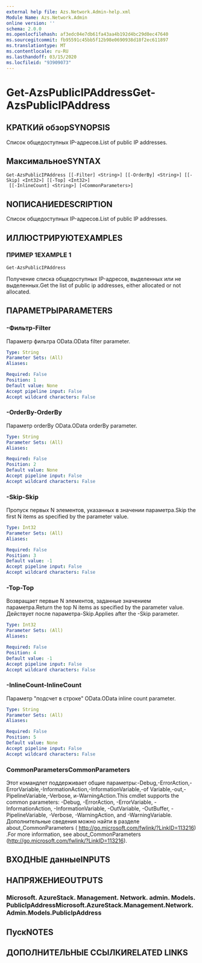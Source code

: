 ```yaml
---
external help file: Azs.Network.Admin-help.xml
Module Name: Azs.Network.Admin
online version: ''
schema: 2.0.0
ms.openlocfilehash: af3edc04e7db61fa43aa4b192d4bc29d0ec47640
ms.sourcegitcommit: fb95591c45bb5f12b98e0690938d18f2ec611897
ms.translationtype: MT
ms.contentlocale: ru-RU
ms.lasthandoff: 03/15/2020
ms.locfileid: "93909073"
---
```

# <span data-ttu-id="ddb38-101">Get-AzsPublicIPAddress</span><span class="sxs-lookup"><span data-stu-id="ddb38-101">Get-AzsPublicIPAddress</span></span>

## <span data-ttu-id="ddb38-102">КРАТКИй обзор</span><span class="sxs-lookup"><span data-stu-id="ddb38-102">SYNOPSIS</span></span>
<span data-ttu-id="ddb38-103">Список общедоступных IP-адресов.</span><span class="sxs-lookup"><span data-stu-id="ddb38-103">List of public IP addresses.</span></span>

## <span data-ttu-id="ddb38-104">Максимальное</span><span class="sxs-lookup"><span data-stu-id="ddb38-104">SYNTAX</span></span>

```
Get-AzsPublicIPAddress [[-Filter] <String>] [[-OrderBy] <String>] [[-Skip] <Int32>] [[-Top] <Int32>]
 [[-InlineCount] <String>] [<CommonParameters>]
```

## <span data-ttu-id="ddb38-105">NОПИСАНИЕ</span><span class="sxs-lookup"><span data-stu-id="ddb38-105">DESCRIPTION</span></span>
<span data-ttu-id="ddb38-106">Список общедоступных IP-адресов.</span><span class="sxs-lookup"><span data-stu-id="ddb38-106">List of public IP addresses.</span></span>

## <span data-ttu-id="ddb38-107">ИЛЛЮСТРИРУЮТ</span><span class="sxs-lookup"><span data-stu-id="ddb38-107">EXAMPLES</span></span>

### <span data-ttu-id="ddb38-108">ПРИМЕР 1</span><span class="sxs-lookup"><span data-stu-id="ddb38-108">EXAMPLE 1</span></span>
```
Get-AzsPublicIPAddress
```

<span data-ttu-id="ddb38-109">Получение списка общедоступных IP-адресов, выделенных или не выделенных.</span><span class="sxs-lookup"><span data-stu-id="ddb38-109">Get the list of public ip addresses, either allocated or not allocated.</span></span>

## <span data-ttu-id="ddb38-110">ПАРАМЕТРЫ</span><span class="sxs-lookup"><span data-stu-id="ddb38-110">PARAMETERS</span></span>

### <span data-ttu-id="ddb38-111">-Фильтр</span><span class="sxs-lookup"><span data-stu-id="ddb38-111">-Filter</span></span>
<span data-ttu-id="ddb38-112">Параметр фильтра OData.</span><span class="sxs-lookup"><span data-stu-id="ddb38-112">OData filter parameter.</span></span>

```yaml
Type: String
Parameter Sets: (All)
Aliases:

Required: False
Position: 1
Default value: None
Accept pipeline input: False
Accept wildcard characters: False
```

### <span data-ttu-id="ddb38-113">-OrderBy</span><span class="sxs-lookup"><span data-stu-id="ddb38-113">-OrderBy</span></span>
<span data-ttu-id="ddb38-114">Параметр orderBy OData.</span><span class="sxs-lookup"><span data-stu-id="ddb38-114">OData orderBy parameter.</span></span>

```yaml
Type: String
Parameter Sets: (All)
Aliases:

Required: False
Position: 2
Default value: None
Accept pipeline input: False
Accept wildcard characters: False
```

### <span data-ttu-id="ddb38-115">-Skip</span><span class="sxs-lookup"><span data-stu-id="ddb38-115">-Skip</span></span>
<span data-ttu-id="ddb38-116">Пропуск первых N элементов, указанных в значении параметра.</span><span class="sxs-lookup"><span data-stu-id="ddb38-116">Skip the first N items as specified by the parameter value.</span></span>

```yaml
Type: Int32
Parameter Sets: (All)
Aliases:

Required: False
Position: 3
Default value: -1
Accept pipeline input: False
Accept wildcard characters: False
```

### <span data-ttu-id="ddb38-117">-Top</span><span class="sxs-lookup"><span data-stu-id="ddb38-117">-Top</span></span>
<span data-ttu-id="ddb38-118">Возвращает первые N элементов, заданные значением параметра.</span><span class="sxs-lookup"><span data-stu-id="ddb38-118">Return the top N items as specified by the parameter value.</span></span>
<span data-ttu-id="ddb38-119">Действует после параметра-Skip.</span><span class="sxs-lookup"><span data-stu-id="ddb38-119">Applies after the -Skip parameter.</span></span>

```yaml
Type: Int32
Parameter Sets: (All)
Aliases:

Required: False
Position: 4
Default value: -1
Accept pipeline input: False
Accept wildcard characters: False
```

### <span data-ttu-id="ddb38-120">-InlineCount</span><span class="sxs-lookup"><span data-stu-id="ddb38-120">-InlineCount</span></span>
<span data-ttu-id="ddb38-121">Параметр "подсчет в строке" OData.</span><span class="sxs-lookup"><span data-stu-id="ddb38-121">OData inline count parameter.</span></span>

```yaml
Type: String
Parameter Sets: (All)
Aliases:

Required: False
Position: 5
Default value: None
Accept pipeline input: False
Accept wildcard characters: False
```

### <span data-ttu-id="ddb38-122">CommonParameters</span><span class="sxs-lookup"><span data-stu-id="ddb38-122">CommonParameters</span></span>
<span data-ttu-id="ddb38-123">Этот командлет поддерживает общие параметры:-Debug,-ErrorAction,-ErrorVariable,-InformationAction,-InformationVariable,-of Variable,-out,-PipelineVariable,-Verbose, и-WarningAction.</span><span class="sxs-lookup"><span data-stu-id="ddb38-123">This cmdlet supports the common parameters: -Debug, -ErrorAction, -ErrorVariable, -InformationAction, -InformationVariable, -OutVariable, -OutBuffer, -PipelineVariable, -Verbose, -WarningAction, and -WarningVariable.</span></span> <span data-ttu-id="ddb38-124">Дополнительные сведения можно найти в разделе about_CommonParameters ( http://go.microsoft.com/fwlink/?LinkID=113216) .</span><span class="sxs-lookup"><span data-stu-id="ddb38-124">For more information, see about_CommonParameters (http://go.microsoft.com/fwlink/?LinkID=113216).</span></span>

## <span data-ttu-id="ddb38-125">ВХОДНЫЕ данные</span><span class="sxs-lookup"><span data-stu-id="ddb38-125">INPUTS</span></span>

## <span data-ttu-id="ddb38-126">НАПРЯЖЕНИЕ</span><span class="sxs-lookup"><span data-stu-id="ddb38-126">OUTPUTS</span></span>

### <span data-ttu-id="ddb38-127">Microsoft. AzureStack. Management. Network. admin. Models. PublicIpAddress</span><span class="sxs-lookup"><span data-stu-id="ddb38-127">Microsoft.AzureStack.Management.Network.Admin.Models.PublicIpAddress</span></span>

## <span data-ttu-id="ddb38-128">Пуск</span><span class="sxs-lookup"><span data-stu-id="ddb38-128">NOTES</span></span>

## <span data-ttu-id="ddb38-129">ДОПОЛНИТЕЛЬНЫЕ ССЫЛКИ</span><span class="sxs-lookup"><span data-stu-id="ddb38-129">RELATED LINKS</span></span>
